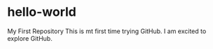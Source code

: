 # hello-world
My First Repository
This is mt first time trying GitHub. I am excited to explore GitHub.
